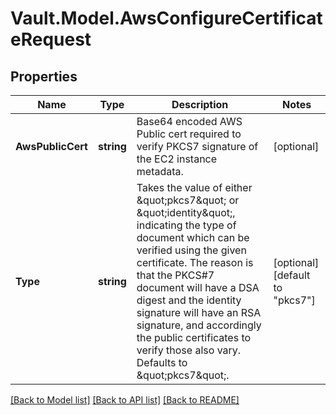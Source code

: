 # Vault.Model.AwsConfigureCertificateRequest

## Properties

Name | Type | Description | Notes
------------ | ------------- | ------------- | -------------
**AwsPublicCert** | **string** | Base64 encoded AWS Public cert required to verify PKCS7 signature of the EC2 instance metadata. | [optional] 
**Type** | **string** | Takes the value of either \&quot;pkcs7\&quot; or \&quot;identity\&quot;, indicating the type of document which can be verified using the given certificate. The reason is that the PKCS#7 document will have a DSA digest and the identity signature will have an RSA signature, and accordingly the public certificates to verify those also vary. Defaults to \&quot;pkcs7\&quot;. | [optional] [default to "pkcs7"]

[[Back to Model list]](../README.md#documentation-for-models) [[Back to API list]](../README.md#documentation-for-api-endpoints) [[Back to README]](../README.md)

